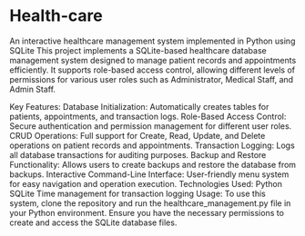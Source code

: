 # Health-care
An interactive healthcare management system implemented in Python using SQLite
This project implements a SQLite-based healthcare database management system designed to manage patient records and appointments efficiently. It supports role-based access control, allowing different levels of permissions for various user roles such as Administrator, Medical Staff, and Admin Staff.

Key Features:
Database Initialization: Automatically creates tables for patients, appointments, and transaction logs.
Role-Based Access Control: Secure authentication and permission management for different user roles.
CRUD Operations: Full support for Create, Read, Update, and Delete operations on patient records and appointments.
Transaction Logging: Logs all database transactions for auditing purposes.
Backup and Restore Functionality: Allows users to create backups and restore the database from backups.
Interactive Command-Line Interface: User-friendly menu system for easy navigation and operation execution.
Technologies Used:
Python
SQLite
Time management for transaction logging
Usage:
To use this system, clone the repository and run the healthcare_management.py file in your Python environment. Ensure you have the necessary permissions to create and access the SQLite database files.
